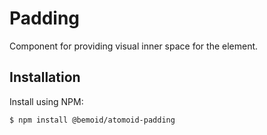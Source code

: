 # Padding

Component for providing visual inner space for the element.

## Installation

Install using NPM:

```bash
$ npm install @bemoid/atomoid-padding
```
